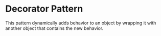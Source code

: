 # Decorator Pattern

This pattern dynamically adds behavior to an object by wrapping it with another object that contains the new behavior.
